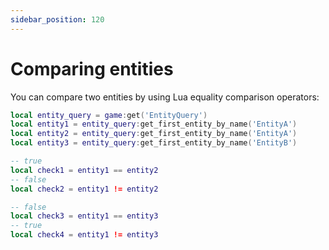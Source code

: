 ```yaml
---
sidebar_position: 120
---
```


# Comparing entities

You can compare two entities by using Lua equality comparison operators:

```lua
local entity_query = game:get('EntityQuery')
local entity1 = entity_query:get_first_entity_by_name('EntityA')
local entity2 = entity_query:get_first_entity_by_name('EntityA')
local entity3 = entity_query:get_first_entity_by_name('EntityB')

-- true
local check1 = entity1 == entity2
-- false
local check2 = entity1 != entity2 

-- false
local check3 = entity1 == entity3
-- true
local check4 = entity1 != entity3
```

